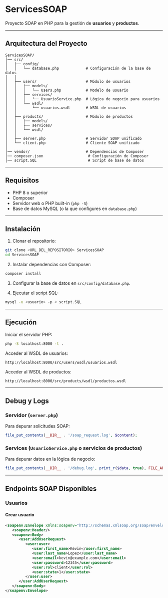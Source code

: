 # ServicesSOAP

Proyecto SOAP en PHP para la gestión de **usuarios** y **productos**.

---

## Arquitectura del Proyecto

```
ServicesSOAP/
│── src/
│   ├── config/
│   │   └── database.php            # Configuración de la base de datos
│   │
│   ├── users/                      # Módulo de usuarios
│   │   ├── models/
│   │   │   └── Users.php           # Modelo de usuario
│   │   ├── services/
│   │   │   └── UsuarioService.php  # Lógica de negocio para usuarios
│   │   └── wsdl/
│   │       └── usuarios.wsdl       # WSDL de usuarios
│   │
│   ├── products/                   # Módulo de productos
│   │   ├── models/
│   │   ├── services/
│   │   └── wsdl/
│   │
│   ├── server.php                  # Servidor SOAP unificado
│   └── client.php                  # Cliente SOAP unificado
│
│── vendor/                         # Dependencias de Composer
│── composer.json                    # Configuración de Composer
│── script.SQL                       # Script de base de datos
```

---

## Requisitos

- PHP 8 o superior
- Composer
- Servidor web o PHP built-in (`php -S`)
- Base de datos MySQL (o la que configures en `database.php`)

---

## Instalación

1. Clonar el repositorio:

```bash
git clone <URL_DEL_REPOSITORIO> ServicesSOAP
cd ServicesSOAP
```

2. Instalar dependencias con Composer:

```bash
composer install
```

3. Configurar la base de datos en `src/config/database.php`.

4. Ejecutar el script SQL:

```bash
mysql -u <usuario> -p < script.SQL
```

---

## Ejecución

Iniciar el servidor PHP:

```bash
php -S localhost:8000 -t .
```

Acceder al WSDL de usuarios:

```
http://localhost:8000/src/users/wsdl/usuarios.wsdl
```

Acceder al WSDL de productos:

```
http://localhost:8000/src/products/wsdl/productos.wsdl
```

---

## Debug y Logs

### Servidor (`server.php`)

Para depurar solicitudes SOAP:

```php
file_put_contents(__DIR__ . '/soap_request.log', $content);
```

### Services (`UsuarioService.php` o servicios de productos)

Para depurar datos en la lógica de negocio:

```php
file_put_contents(__DIR__ . '/debug.log', print_r($data, true), FILE_APPEND);
```

---

## Endpoints SOAP Disponibles

### Usuarios

#### Crear usuario

```xml
<soapenv:Envelope xmlns:soapenv="http://schemas.xmlsoap.org/soap/envelope/" xmlns:user="http://localhost/wsdl/users">
   <soapenv:Header/>
   <soapenv:Body>
      <user:AddUserRequest>
         <user:user>
            <user:first_name>Kevin</user:first_name>
            <user:last_name>Lopez</user:last_name>
            <user:email>kevin@example.com</user:email>
            <user:password>12345</user:password>
            <user:rol>client</user:rol>
            <user:state>1</user:state>
         </user:user>
      </user:AddUserRequest>
   </soapenv:Body>
</soapenv:Envelope>
```
